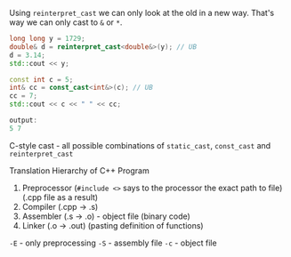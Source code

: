Using `reinterpret_cast` we can only look at the old in a new way. That's way we can only cast to `&` or `*`.

```cpp
long long y = 1729;
double& d = reinterpret_cast<double&>(y); // UB
d = 3.14;
std::cout << y;
```

```cpp
const int c = 5;
int& cc = const_cast<int&>(c); // UB
cc = 7;
std::cout << c << " " << cc; 

output:
5 7
```

C-style cast - all possible combinations of `static_cast`, `const_cast` and `reinterpret_cast`

Translation Hierarchy of C++ Program
1. Preprocessor (`#include <>` says to the processor the exact path to file) (.cpp file as a result)
2. Compiler (.cpp -> .s)
3. Assembler (.s -> .o) - object file (binary code)
4. Linker (.o -> .out) (pasting definition of functions)

`-E` - only preprocessing
`-S` - assembly file
`-c` - object file